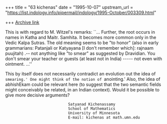+++
title = "63 kichenas"
date = "1995-10-07"
upstream_url = "https://list.indology.info/pipermail/indology/1995-October/003309.html"

+++
[Archive link](https://list.indology.info/pipermail/indology/1995-October/003309.html)

This is with regard to M. Witzel's remarks:
``...
Further, the root occurs in names in Katha and Maitr. Samhita. It becomes
more common only in the Vedic Kalpa Sutras. The old meaning seems to be "to
honor" (also in early grammarians: Patanjali or Katyayana [I don't
remember which]: rajnaam puujitah) .-- not anything like "to smear" as
suggested by Dravidian.
You don't smear your teacher or guests (at least not in India)  -----  not
even with ointment.
...''

This by itself does not necessarily contradict an evolution out
the idea of `smearing.' One might think of the notion of
 `anointing.' Also, the idea of abhishEkam could be relevant here
(to suggest that the two semantic fields might conceivably be related, 
in an Indian context).
Would it be possible to give more decisive arguments?


                                Satyanad Kichenassamy
                                School of Mathematics
                                University of Minnesota
                                E-mail: kichenas at math.umn.edu






